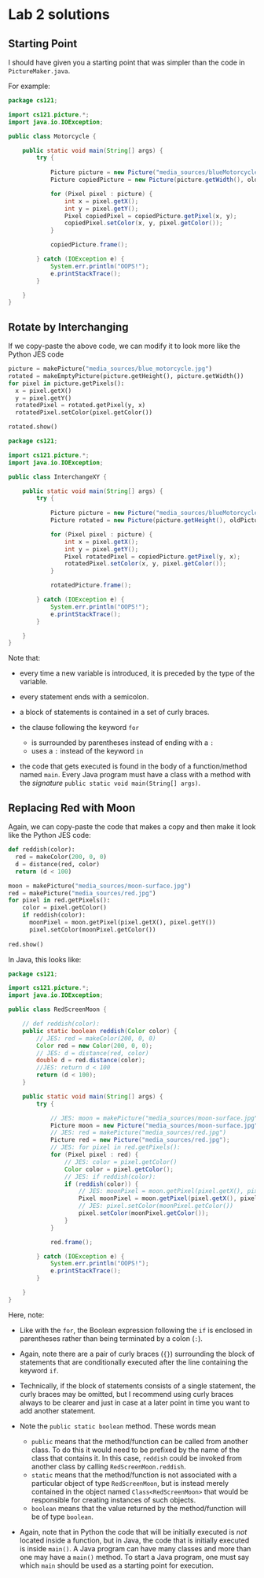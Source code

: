 # Lab 2 solutions

## Starting Point

I should have given you a starting point that
was simpler than the code in `PictureMaker.java`.

For example:
```java
package cs121;

import cs121.picture.*;
import java.io.IOException;

public class Motorcycle {

    public static void main(String[] args) {
        try {
           
            Picture picture = new Picture("media_sources/blueMotorcycle.jpg");
            Picture copiedPicture = new Picture(picture.getWidth(), oldPicture.getHeight());

            for (Pixel pixel : picture) {
                int x = pixel.getX();
                int y = pixel.getY();
                Pixel copiedPixel = copiedPicture.getPixel(x, y);
                copiedPixel.setColor(x, y, pixel.getColor());
            }

            copiedPicture.frame();

        } catch (IOException e) {
            System.err.println("OOPS!");
            e.printStackTrace();
        }

    }
}
```

## Rotate by Interchanging

If we copy-paste the above code, we can modify it
to look more like the Python JES code

```python
picture = makePicture("media_sources/blue_motorcycle.jpg")
rotated = makeEmptyPicture(picture.getHeight(), picture.getWidth())
for pixel in picture.getPixels():
  x = pixel.getX()
  y = pixel.getY()
  rotatedPixel = rotated.getPixel(y, x)
  rotatedPixel.setColor(pixel.getColor())

rotated.show()
```


```java
package cs121;

import cs121.picture.*;
import java.io.IOException;

public class InterchangeXY {

    public static void main(String[] args) {
        try {
           
            Picture picture = new Picture("media_sources/blueMotorcycle.jpg");
            Picture rotated = new Picture(picture.getHeight(), oldPicture.getWidth());

            for (Pixel pixel : picture) {
                int x = pixel.getX();
                int y = pixel.getY();
                Pixel rotatedPixel = copiedPicture.getPixel(y, x);
                rotatedPixel.setColor(x, y, pixel.getColor());
            }

            rotatedPicture.frame();

        } catch (IOException e) {
            System.err.println("OOPS!");
            e.printStackTrace();
        }

    }
}
```

Note that:

* every time a new variable is introduced, it is preceded by the type of the variable.

* every statement ends with a semicolon.

* a block of statements is contained in a set of curly braces.

* the clause following the keyword `for`
  * is surrounded by parentheses instead of ending with a `:`
  * uses a `:` instead of the keyword `in`

* the code that gets executed is found in the body 
  of a function/method named `main`. Every Java program
  must have a class with a method with the *signature* 
  `public static void main(String[] args)`.

## Replacing Red with Moon

Again, we can copy-paste the code that makes
a copy and then make it look like the Python JES
code:

```python
def reddish(color):
  red = makeColor(200, 0, 0)
  d = distance(red, color)
  return (d < 100)

moon = makePicture("media_sources/moon-surface.jpg")
red = makePicture("media_sources/red.jpg")
for pixel in red.getPixels():
    color = pixel.getColor()
    if reddish(color):
      moonPixel = moon.getPixel(pixel.getX(), pixel.getY())
      pixel.setColor(moonPixel.getColor())
      
red.show()
```

In Java, this looks like:

```java
package cs121;

import cs121.picture.*;
import java.io.IOException;

public class RedScreenMoon {

    // def reddish(color):
    public static boolean reddish(Color color) {
        // JES: red = makeColor(200, 0, 0)
        Color red = new Color(200, 0, 0);
        // JES: d = distance(red, color)
        double d = red.distance(color);
        //JES: return d < 100
        return (d < 100);
    }

    public static void main(String[] args) {
        try {

            // JES: moon = makePicture("media_sources/moon-surface.jpg")
            Picture moon = new Picture("media_sources/moon-surface.jpg");
            // JES: red = makePicture("media_sources/red.jpg")
            Picture red = new Picture("media_sources/red.jpg");
            // JES: for pixel in red.getPixels():
            for (Pixel pixel : red) {
                // JES: color = pixel.getColor()
                Color color = pixel.getColor();
                // JES: if reddish(color):
                if (reddish(color)) {
                    // JES: moonPixel = moon.getPixel(pixel.getX(), pixel.getY())
                    Pixel moonPixel = moon.getPixel(pixel.getX(), pixel.getY());
                    // JES: pixel.setColor(moonPixel.getColor())
                    pixel.setColor(moonPixel.getColor());
                }
            }

            red.frame();

        } catch (IOException e) {
            System.err.println("OOPS!");
            e.printStackTrace();
        }

    }
}
```

Here, note:

* Like with the `for`, the Boolean expression
  following the `if` is enclosed in parentheses
  rather than being terminated by a colon (`:`).
* Again, note there are a pair of curly braces (`{}`)
  surrounding the block of statements that are conditionally
  executed after the line containing the keyword `if`.
* Technically, if the block of statements consists of
  a single statement, the curly braces may be omitted, but
  I recommend using curly braces always to be clearer and just
  in case at a later point in time you want to add another statement.
* Note the `public static boolean` method. These words mean

   * `public` means that the method/function can be called from another class. To do this
      it would need to be prefixed by the name of the class that
      contains it. In this case, `reddish` could be invoked from another class
      by calling `RedScreenMoon.reddish`.
   * `static` means that the method/function is not associated
      with a particular object of type `RedScreenMoon`, but is instead
      merely contained in the object named `Class<RedScreenMoon>` that
      would be responsible for creating instances of such objects.
   * `boolean` means that the value returned by the method/function
      will be of type `boolean`.

* Again, note that in Python the code that will be initially executed is *not*
  located inside a function, but in Java, the code that is initially executed
  is inside `main()`. A Java program can have many classes and more than one
  may have a `main()` method. To start a Java program, one must say which `main`
  should be used as a starting point for execution.
